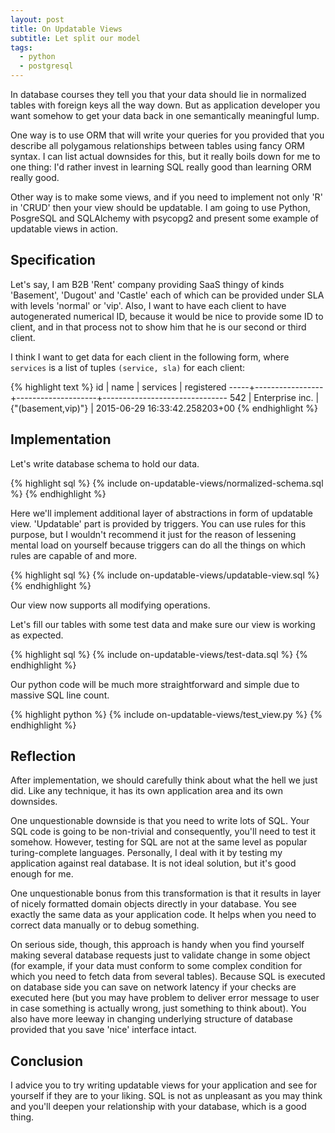 ```yaml
---
layout: post
title: On Updatable Views
subtitle: Let split our model
tags:
  - python
  - postgresql
---
```


In database courses they tell you that your data should lie in normalized tables with
foreign keys all the way down. But as application developer you want somehow to get your
data back in one semantically meaningful lump.

One way is to use ORM that will write your queries for you provided that you
describe all polygamous relationships between tables using fancy ORM syntax.
I can list actual downsides for this, but it really boils down for me to one thing:
I'd rather invest in learning SQL really good than learning ORM really good.

Other way is to make some views, and if you need to implement not
only 'R' in 'CRUD' then your view should be updatable. I am going to
use Python, PosgreSQL and SQLAlchemy with psycopg2 and present some example of updatable views
in action.


## Specification

Let's say, I am B2B 'Rent' company providing SaaS thingy of kinds 'Basement', 'Dugout' and 'Castle'
each of which can be provided under SLA with levels 'normal' or 'vip'. Also, I want to have
each client to have autogenerated numerical ID, because it would be nice to provide some ID to client,
and in that process not to show him that he is our second or third client.

I think I want to get data for each client in the following form, where `services` is a list of
tuples `(service, sla)` for each client:

{% highlight text %}
id   |      name       |     services       |          registered
-----+-----------------+--------------------+-------------------------------
 542 | Enterprise inc. | {"(basement,vip)"} | 2015-06-29 16:33:42.258203+00
{% endhighlight %}


## Implementation

Let's write database schema to hold our data.

{% highlight sql %}
{% include on-updatable-views/normalized-schema.sql %}
{% endhighlight %}

Here we'll implement additional layer of abstractions in form of updatable view. 'Updatable' part is provided
by triggers. You can use rules for this purpose, but I wouldn't recommend it just for the reason of lessening
mental load on yourself because triggers can do all the things on which rules are capable of and more.

{% highlight sql %}
{% include on-updatable-views/updatable-view.sql %}
{% endhighlight %}

Our view now supports all modifying operations.

Let's fill our tables with some test data and make sure
our view is working as expected.

{% highlight sql %}
{% include on-updatable-views/test-data.sql %}
{% endhighlight %}

Our python code will be much more straightforward and simple due
to massive SQL line count.

{% highlight python %}
{% include on-updatable-views/test_view.py %}
{% endhighlight %}


## Reflection

After implementation, we should carefully think about what the hell we just did. Like any technique, it
has its own application area and its own downsides.

One unquestionable downside is that you need to write lots of SQL. Your SQL code is going to
be non-trivial and consequently, you'll need to test it somehow. However, testing for SQL
are not at the same level as popular turing-complete languages. Personally, I deal with it
by testing my application against real database. It is not ideal solution, but it's good enough for me.

One unquestionable bonus from this transformation is that it results in layer of nicely formatted
domain objects directly in your database. You see exactly the same data as your application code.
It helps when you need to correct data manually or to debug something.

On serious side, though, this approach is handy when you find yourself making several database
requests just to validate change in some object (for example, if your data must conform to some
complex condition for which you need to fetch data from several tables). Because SQL is executed
on database side you can save on network latency if your checks are executed here (but you may
have problem to deliver error message to user in case something is actually wrong, just something
to think about). You also have more leeway in changing underlying structure of database
provided that you save 'nice' interface intact.


## Conclusion

I advice you to try writing updatable views for your application and see for yourself if they are
to your liking. SQL is not as unpleasant as you may think and you'll deepen your relationship with
your database, which is a good thing.
